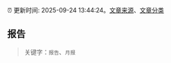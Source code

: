 :alarm_clock: 更新时间: 2025-09-24 13:44:24。[文章来源](/README.md)、[文章分类](/TAGS.md)

## 报告


> 关键字：`报告`、`月报`



